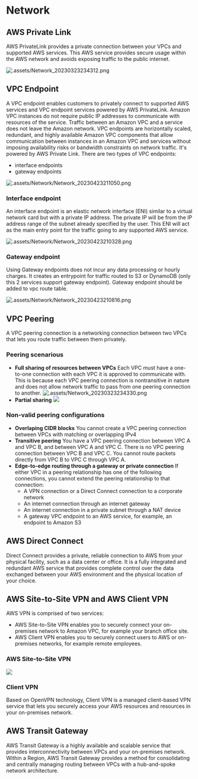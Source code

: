 # Network

## AWS Private Link
AWS PrivateLink provides a private connection between your VPCs and supported AWS services. This AWS service provides secure usage within the AWS network and avoids exposing traffic to the public internet.

![.assets/Network_20230323234312.png](.assets/Network_20230323234312.png)

## VPC Endpoint

A VPC endpoint enables customers to privately connect to supported AWS services and VPC endpoint services powered by AWS PrivateLink. Amazon VPC instances do not require public IP addresses to communicate with resources of the service. Traffic between an Amazon VPC and a service does not leave the Amazon network. VPC endpoints are horizontally scaled, redundant, and highly available Amazon VPC components that allow communication between instances in an Amazon VPC and services without imposing availability risks or bandwidth constraints on network traffic. It's powered by AWS Private Link. There are two types of VPC endpoints:

- interface endpoints
- gateway endpoints

![.assets/Network/Network_20230423211050.png](.assets/Network/Network_20230423211050.png)

### Interface endpoint
An interface endpoint is an elastic network interface (ENI) similar to a virtual network card but with a private IP address. The private IP will be from the IP address range of the subnet already specified by the user. This ENI will act as the main entry point for the traffic going to any supported AWS service. 

![.assets/Network/Network_20230423210328.png](.assets/Network/Network_20230423210328.png)

### Gateway endpoint

Using Gateway endpoints does not incur any data processing or hourly charges. It creates an entrypoint for traffic routed to S3 or DynamoDB (only this 2 services support gateway endpoint). Gateway endpoint should be added to vpc route table.

![.assets/Network/Network_20230423210816.png](.assets/Network/Network_20230423210816.png)



## VPC Peering
A VPC peering connection is a networking connection between two VPCs that lets you route traffic between them privately. 

### Peering scenarious
- **Full sharing of resources between VPCs**
Each VPC must have a one-to-one connection with each VPC it is approved to communicate with. This is because each VPC peering connection is nontransitive in nature and does not allow network traffic to pass from one peering connection to another.
![.assets/Network_20230323234330.png](.assets/Network_20230323234330.png)
- **Partial sharing**
![ ](.assets/Network_20230323231119.png)


### Non-valid peering configurations
- **Overlaping CIDR blocks**
You cannot create a VPC peering connection between VPCs with matching or overlapping IPv4 
- **Transitive peering**
You have a VPC peering connection between VPC A and VPC B, and between VPC A and VPC C. There is no VPC peering connection between VPC B and VPC C. You cannot route packets directly from VPC B to VPC C through VPC A.
- **Edge-to-edge routing through a gateway or private connection**
If either VPC in a peering relationship has one of the following connections, you cannot extend the peering relationship to that connection:
	- A VPN connection or a Direct Connect connection to a corporate network
	- An internet connection through an internet gateway
	- An internet connection in a private subnet through a NAT device
	- A gateway VPC endpoint to an AWS service, for example, an endpoint to Amazon S3
	
	
## AWS Direct Connect
Direct Connect provides a private, reliable connection to AWS from your physical facility, such as a data center or office. It is a fully integrated and redundant AWS service that provides complete control over the data exchanged between your AWS environment and the physical location of your choice.

## AWS Site-to-Site VPN and AWS Client VPN
AWS VPN is comprised of two services: 
- AWS Site-to-Site VPN enables you to securely connect your on-premises network to Amazon VPC, for example your branch office site. 
- AWS Client VPN enables you to securely connect users to AWS or on-premises networks, for example remote employees. 

### AWS Site-to-Site VPN
![ ](.assets/Network_20230323231729.png)

### Client VPN
Based on OpenVPN technology, Client VPN is a managed client-based VPN service that lets you securely access your AWS resources and resources in your on-premises network.

## AWS Transit Gateway
AWS Transit Gateway is a highly available and scalable service that provides interconnectivity between VPCs and your on-premises network. Within a Region, AWS Transit Gateway provides a method for consolidating and centrally managing routing between VPCs with a hub-and-spoke network architecture.
